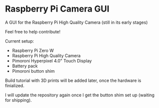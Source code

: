 # Raspberry Pi Camera GUI
A GUI for the Raspberry Pi High Quality Camera (still in its early stages)

Feel free to help contribute!

Current setup:

* Raspberry Pi Zero W
* Raspberry Pi High Quality Camera
* Pimoroni Hyperpixel 4.0" Touch Display
* Battery pack
* Pimoroni button shim


Build tutorial with 3D prints will be added later, once the hardware is finialized.


I will update the repository again once I get the button shim set up (waiting for shipping).
